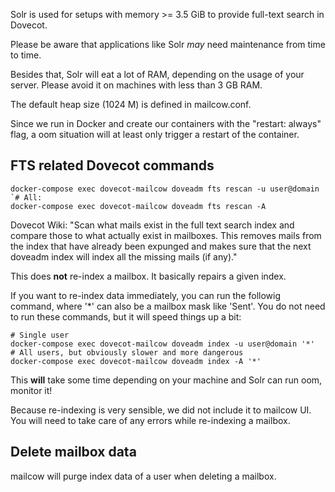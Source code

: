 Solr is used for setups with memory >= 3.5 GiB to provide full-text search in Dovecot.

Please be aware that applications like Solr _may_ need maintenance from time to time.

Besides that, Solr will eat a lot of RAM, depending on the usage of your server. Please avoid it on machines with less than 3 GB RAM.

The default heap size (1024 M) is defined in mailcow.conf.

Since we run in Docker and create our containers with the "restart: always" flag, a oom situation will at least only trigger a restart of the container.

## FTS related Dovecot commands

```
docker-compose exec dovecot-mailcow doveadm fts rescan -u user@domain
`# All:
docker-compose exec dovecot-mailcow doveadm fts rescan -A
```

Dovecot Wiki: "Scan what mails exist in the full text search index and compare those to what actually exist in mailboxes. This removes mails from the index that have already been expunged and makes sure that the next doveadm index will index all the missing mails (if any)."

This does **not** re-index a mailbox. It basically repairs a given index.

If you want to re-index data immediately, you can run the followig command, where '*' can also be a mailbox mask like 'Sent'. You do not need to run these commands, but it will speed things up a bit:

```
# Single user
docker-compose exec dovecot-mailcow doveadm index -u user@domain '*'
# All users, but obviously slower and more dangerous
docker-compose exec dovecot-mailcow doveadm index -A '*'
```

This **will** take some time depending on your machine and Solr can run oom, monitor it!

Because re-indexing is very sensible, we did not include it to mailcow UI. You will need to take care of any errors while re-indexing a mailbox.

## Delete mailbox data

mailcow will purge index data of a user when deleting a mailbox.
